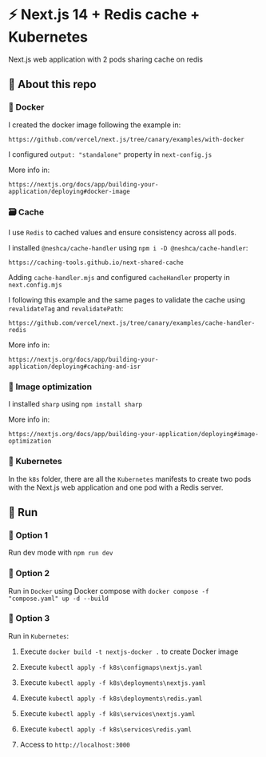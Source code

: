 # :zap: Next.js 14 + Redis cache + Kubernetes

Next.js web application with 2 pods sharing cache on redis

## :speech_balloon: About this repo

### :whale: Docker

I created the docker image following the example in: 

```http
https://github.com/vercel/next.js/tree/canary/examples/with-docker
```

I configured `output: "standalone"` property in `next-config.js`

More info in:

```http
https://nextjs.org/docs/app/building-your-application/deploying#docker-image
```

### :card_file_box: Cache

I use `Redis` to cached values and ensure consistency across all pods.

I installed `@neshca/cache-handler` using `npm i -D @neshca/cache-handler`:

```http
https://caching-tools.github.io/next-shared-cache
```

Adding `cache-handler.mjs` and configured `cacheHandler` property in `next.config.mjs`

I following this example and the same pages to validate the cache using `revalidateTag` and `revalidatePath`:

```http
https://github.com/vercel/next.js/tree/canary/examples/cache-handler-redis
```

More info in:

```http
https://nextjs.org/docs/app/building-your-application/deploying#caching-and-isr
```

### :camera_flash: Image optimization

I installed `sharp` using `npm install sharp`

More info in:

```http
https://nextjs.org/docs/app/building-your-application/deploying#image-optimization
```

### :whale2: Kubernetes

In the `k8s` folder, there are all the `Kubernetes` manifests to create two pods with the Next.js web application and one pod with a Redis server.


## :runner: Run

### :1st_place_medal: Option 1

Run dev mode with `npm run dev`

### :2nd_place_medal: Option 2

Run in `Docker` using Docker compose with `docker compose -f "compose.yaml" up -d --build`

### :3rd_place_medal: Option 3

Run in `Kubernetes`:

1. Execute `docker build -t nextjs-docker .` to create Docker image

2. Execute `kubectl apply -f k8s\configmaps\nextjs.yaml`

3. Execute `kubectl apply -f k8s\deployments\nextjs.yaml`

4. Execute `kubectl apply -f k8s\deployments\redis.yaml`

5. Execute `kubectl apply -f k8s\services\nextjs.yaml`

6. Execute `kubectl apply -f k8s\services\redis.yaml`

7. Access to `http://localhost:3000`